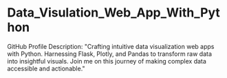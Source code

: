 # Data_Visulation_Web_App_With_Python
GitHub Profile Description: "Crafting intuitive data visualization web apps with Python. Harnessing Flask, Plotly, and Pandas to transform raw data into insightful visuals. Join me on this journey of making complex data accessible and actionable."
